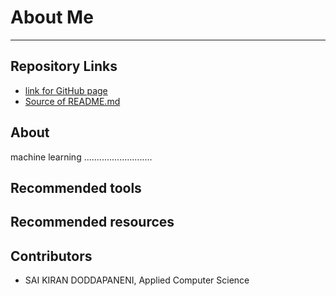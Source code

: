 # About Me
--------------------------------------------------------------------------------------------------------------


## Repository Links
-  [link for GitHub page](https://saikirandd.github.io/aboutme/ "page")
-  [Source of README.md ](https://github.com/saikirandd/aboutme "Source")
## About
machine learning
...........................



## Recommended tools

## Recommended resources

## Contributors
- SAI KIRAN DODDAPANENI, Applied Computer Science



